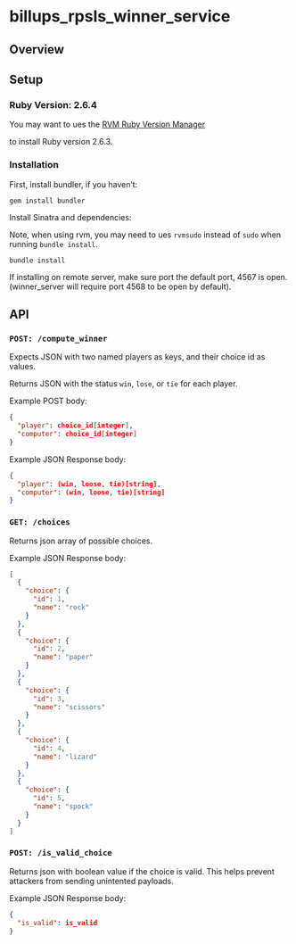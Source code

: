 # billups_rpsls_winner_service

## Overview

## Setup

### Ruby Version: 2.6.4

You may want to ues the [RVM Ruby Version Manager](https://rvm.io/rvm/install)

to install Ruby version 2.6.3.

### Installation

First, install bundler, if you haven’t:

```
gem install bundler
```

Install Sinatra and dependencies:

Note, when using rvm, you may need to ues `rvmsudo` instead of `sudo`
when running `bundle install`.

```
bundle install
```

If installing on remote server, make sure port the default port, 4567 is open.
(winner_server will require port 4568 to be open by default).

## API

### `POST: /compute_winner`

Expects JSON with two named players as keys, and their choice id as values.

Returns JSON with the status `win`, `lose`, or `tie` for each player.

Example POST body:

```json
{
  "player": choice_id[integer],
  "computer": choice_id[integer]
}
```

Example JSON Response body:

```json
{
  "player": (win, loose, tie)[string],
  "computer": (win, loose, tie)[string]
}
```

### `GET: /choices`

Returns json array of possible choices.

Example JSON Response body:

```json
[
  {
    "choice": {
      "id": 1,
      "name": "rock"
    }
  },
  {
    "choice": {
      "id": 2,
      "name": "paper"
    }
  },
  {
    "choice": {
      "id": 3,
      "name": "scissors"
    }
  },
  {
    "choice": {
      "id": 4,
      "name": "lizard"
    }
  },
  {
    "choice": {
      "id": 5,
      "name": "spock"
    }
  }
]
```

### `POST: /is_valid_choice`

Returns json with boolean value if the choice is valid. This helps prevent
attackers from sending unintented payloads.

Example JSON Response body:

```json
{
  "is_valid": is_valid
}
```
